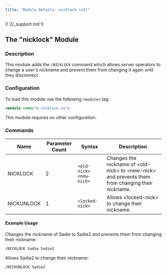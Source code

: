 ```yaml
---
title: "Module Details: nicklock (v2)"
---
```


{! 2/_support.md !}

## The "nicklock" Module

### Description

This module adds the `/NICKLOCK` command which allows server operators to change a user's nickname and prevent them from changing it again until they disconnect.

### Configuration

To load this module use the following `<module>` tag:

```xml
<module name="m_nicklock.so">
```

This module requires no other configuration.

### Commands

Name       | Parameter Count | Syntax                  | Description
---------- | --------------- | ----------------------- | -----------
NICKLOCK   | 2               | `<old-nick> <new-nick>` | Changes the nickname of &lt;old-nick&gt; to &lt;new-nick&gt; and prevents them from changing their nickname.
NICKUNLOCK | 1               | `<locked-nick>`         | Allows &lt;locked-nick&gt; to change their nickname.

#### Example Usage

Changes the nickname of Sadie to Sadie2 and prevents them from changing their nickname:

```plaintext
/NICKLOCK Sadie Sadie2
```

Allows Sadie2 to change their nickname:

```plaintext
/NICKUNLOCK Sadie2
```
